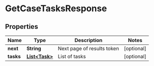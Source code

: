

# GetCaseTasksResponse


## Properties

| Name | Type | Description | Notes |
|------------ | ------------- | ------------- | -------------|
|**next** | **String** | Next page of results token |  [optional] |
|**tasks** | [**List&lt;Task&gt;**](Task.md) | List of tasks |  [optional] |



